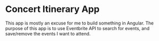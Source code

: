 # Concert Itinerary App

This app is mostly an excuse for me to build something in Angular. The purpose of this app is to use Eventbrite API to search for events, and save/remove the events I want to attend.